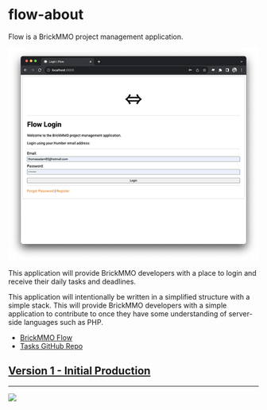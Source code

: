 # flow-about

<style>@import url("//readme.codeadam.ca/readme.css");</style>
<link rel="shortcut icon" type="image/x-icon" href="favicon.ico">

Flow is a BrickMMO project management application. 

![BrickMMO](images/v1-screenshot-flow-login.png)

This application will provide BrickMMO developers with a place to login and receive their daily tasks and deadlines. 

This application will intentionally be written in a simplified structure with a simple stack. This will provide BrickMMO developers with a simple application to contribute to once they have some understanding of server-side languages such as PHP.

- [BrickMMO Flow](https://flow.brickmmo.com)
- [Tasks GitHub Repo](https://github.com/BrickMMO/tasks)

## [Version 1 - Initial Production](v1)

---

<a href="https://brickmmo.com">
<img src="https://brickmmo.com/images/brickmmo-logo-horizontal.jpg" width="100">
</a>
